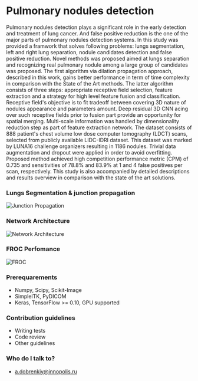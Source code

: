 # Pulmonary nodules detection
Pulmonary nodules detection plays a significant role in the early detection and treatment of lung cancer. And false positive reduction is the one of the major parts of pulmonary nodules detection systems. In this study was provided a framwork that solves following problems: lungs segmentation, left and right lung separation, nodule candidates detection and false positive reduction. Novel methods was proposed aimed at lungs separation and recognizing real pulmonary nodule among a large group of candidates was proposed. The first algorithm via dilation propagation approach, described in this work, gains better performance in term of time complexity in comparison with the State of the Art methods. The latter algorithm consists of three steps: appropriate receptive field selection, feature extraction and a strategy for high level feature fusion and classification. Receptive field's objective is to fit tradeoff between covering 3D nature of nodules appearance and parameters amount. Deep residual 3D CNN acing over such receptive fields prior to fusion part provide an opportunity for spatial merging. Multi-scale information was handled by dimensionality reduction step as part of feature extraction network.
The dataset consists of 888 patient's chest volume low dose computer tomography (LDCT) scans, selected from publicly available LIDC-IDRI dataset. This dataset was marked by LUNA16 challenge organizers resulting in 1186 nodules. Trivial data augmentation and dropout were applied in order to avoid overfitting. Proposed method achieved high competition performance metric (CPM) of 0.735  and sensitivities of 78.8\% and 83.9\% at 1 and 4 false positives per scan, respectively.
This study is also accompanied by detailed descriptions and results overview in comparison with the state of the art solutions.

### Lungs Segmentation & junction propagation

![Junction Propagation](https://habrastorage.org/webt/4y/ok/v8/4yokv81jwnr4nsfhmss-adcgkqo.png)


### Network Architecture

![Network Architecture](https://habrastorage.org/webt/bn/jn/jo/bnjnjoni6z6cgdpakkfjdb9xcbk.png)


### FROC Perfomance

![FROC](https://habrastorage.org/webt/yd/mz/qa/ydmzqam8dwwhkesur0tbyymtxqa.png)


### Prerequarements ###

* Numpy, Scipy, Scikit-Image
* SimpleITK, PyDICOM
* Keras, TensorFlow >= 0.10, GPU supported


### Contribution guidelines ###

* Writing tests
* Code review
* Other guidelines

### Who do I talk to? ###

* a.dobrenkiy@innopolis.ru


